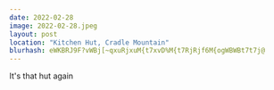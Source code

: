 ```yaml
---
date: 2022-02-28
image: 2022-02-28.jpeg
layout: post
location: "Kitchen Hut, Cradle Mountain"
blurhash: eWKBRJ9F?vWBj[~qxuRjxuM{t7xvD%M{t7RjRjf6M{ogWBWBt7t7j@
---
```


It's that hut again

